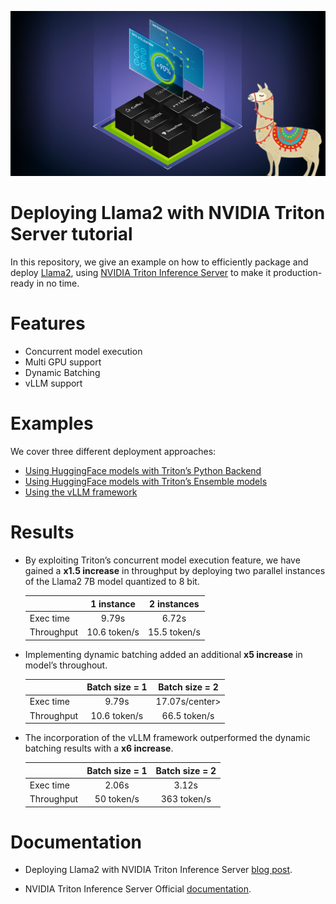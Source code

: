 [![Triton](docs/imgs/nvidia-triton-inference-server-logo.jpg)](https://developer.nvidia.com/triton-inference-server)
# Deploying Llama2 with NVIDIA Triton Server tutorial

In this repository, we give an example on how to efficiently package and deploy [Llama2](https://ai.meta.com/llama/), using [NVIDIA Triton Inference Server](https://developer.nvidia.com/triton-inference-server) to make it production-ready in no time.

# Features

- Concurrent model execution
- Multi GPU support
- Dynamic Batching  
- vLLM support

# Examples

We cover three different deployment approaches:
- [Using HuggingFace models with Triton’s Python Backend](./python_backend/README.md)
- [Using HuggingFace models with Triton’s Ensemble models](./ensemble_model/README.md)
- [Using the vLLM framework](./vLLM/README.md)
# Results 

- By exploiting Triton’s concurrent model execution feature, we have gained a <b>x1.5 increase</b> in throughput by deploying two parallel instances of the Llama2 7B model quantized to 8 bit. 

    || <center>1 instance</center> | <center>2 instances</center>| 
    --- | --- | --- |
    Exec time | <center>9.79s</center> | <center>6.72s</center> |
    Throughput | <center>10.6 token/s</center> | <center>15.5 token/s</center> |




- Implementing dynamic batching added an additional <b>x5 increase</b> in model’s throughout.

    || <center>Batch size = 1</center> | <center>Batch size = 2</center>| 
    --- | --- | --- |
    Exec time | <center>9.79s</center> | <center>17.07s/center> |
    Throughput | <center>10.6 token/s</center> | <center>66.5 token/s</center> |


- The incorporation of the vLLM framework outperformed the dynamic batching results with a <b>x6 increase</b>.

    || <center>Batch size = 1</center> | <center>Batch size = 2</center>|  
    --- | --- | --- |
    Exec time | <center>2.06s</center> | <center>3.12s</center> |
    Throughput | <center>50 token/s</center> | <center>363 token/s</center> |


# Documentation

- Deploying Llama2 with NVIDIA Triton Inference Server [blog post](https://blog.marvik.ai/2023/10/05/deploying-llama2-with-nvidia-triton-inference-server/).

- NVIDIA Triton Inference Server Official [documentation](https://docs.nvidia.com/deeplearning/triton-inference-server/user-guide/docs/index.html).
